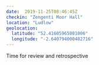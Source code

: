 ```yaml
---
date:  2019-11-25T08:46:45Z
checkin: "Zengenti Moor Hall"
location: "Ludlow"
geolocation: 
  latitude: "52.41605965801006"
  longitude: "-2.640794000482716"
---
```

Time for review and retrospective

